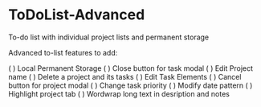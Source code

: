 # ToDoList-Advanced

To-do list with individual project lists and permanent storage

Advanced to-list features to add:

( ) Local Permanent Storage
( ) Close button for task modal
( ) Edit Project name
( ) Delete a project and its tasks
( ) Edit Task Elements
( ) Cancel button for project modal
( ) Change task priority
( ) Modify date pattern
( ) Highlight project tab
( ) Wordwrap long text in desription and notes
